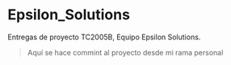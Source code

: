 # Epsilon_Solutions

Entregas de proyecto TC2005B, Equipo Epsilon Solutions.

> Aquí se hace commint al proyecto desde mi rama personal
